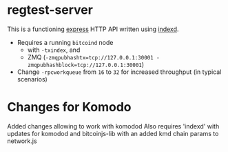 # regtest-server

This is a functioning [express](https://www.npmjs.com/package/express) HTTP API written using [indexd](https://www.npmjs.com/package/indexd).

* Requires a running `bitcoind` node
	* with `-txindex`, and
	* ZMQ (`-zmqpubhashtx=tcp://127.0.0.1:30001 -zmqpubhashblock=tcp://127.0.0.1:30001`)
* Change `-rpcworkqueue` from `16` to `32` for increased throughput (in typical scenarios)

# Changes for Komodo

Added changes allowing to work with komodod
Also requires 'indexd' with updates for komodod 
and bitcoinjs-lib with an added kmd chain params to network.js
